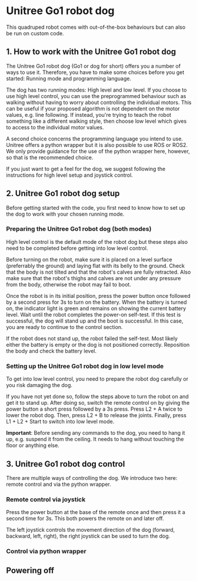 # Unitree Go1 robot dog

This quadruped robot comes with out-of-the-box behaviours but can also be run on custom code. 

## 1. How to work with the Unitree Go1 robot dog
The Unitree Go1 robot dog (Go1 or dog for short) offers you a number of ways to use it. Therefore, you have to make some choices before you get started: Running mode and programming language.

The dog has two running modes: High level and low level. If you choose to use high level control, you can use the preprogrammed behaviour such as walking without having to worry about controlling the individual motors. This can be useful if your proposed algorithm is not dependent on the motor values, e.g. line following. If instead, you're trying to teach the robot something like a different walking style, then choose low level which gives to access to the individual motor values.

A second choice concerns the programming language you intend to use. Unitree offers a python wrapper but it is also possible to use ROS or ROS2. We only provide guidance for the use of the python wrapper here, however, so that is the recommended choice.

If you just want to get a feel for the dog, we suggest following the instructions for high level setup and joystick control.

## 2. Unitree Go1 robot dog setup

Before getting started with the code, you first need to know how to set up the dog to work with your chosen running mode.

### Preparing the Unitree Go1 robot dog (both modes)
High level control is the default mode of the robot dog but these steps also need to be completed before getting into low level control.

Before turning on the robot, make sure it is placed on a level surface (preferrably the ground) and laying flat with its belly to the ground. Check that the body is not tilted and that the robot's calves are fully retracted. Also make sure that the robot's thighs and calves are not under any pressure from the body, otherwise the robot may fail to boot.

Once the robot is in its initial position, press the power button once followed by a second press for 3s to turn on the battery. When the battery is turned on, the indicator light is green and remains on showing the current battery level. Wait until the robot completes the power-on self-test. If this test is successful, the dog will stand up and the boot is successful. In this case, you are ready to continue to the control section.

If the robot does not stand up, the robot failed the self-test. Most likely either the battery is empty or the dog is not positioned correctly. Reposition the body and check the battery level.

### Setting up the Unitree Go1 robot dog in low level mode
To get into low level control, you need to prepare the robot dog carefully or you risk damaging the dog.

If you have not yet done so, follow the steps above to turn the robot on and get it to stand up. After doing so, switch the remote control on by giving the power button a short press followed by a 3s press. Press L2 + A twice to lower the robot dog. Then, press L2 + B to release the joints. Finally, press L1 + L2 + Start to switch into low level mode. 

**Important**: Before sending any commands to the dog, you need to hang it up, e.g. suspend it from the ceiling. It needs to hang without touching the floor or anything else.


## 3. Unitree Go1 robot dog control
There are multiple ways of controlling the dog. We introduce two here: remote control and via the python wrapper.

### Remote control via joystick
Press the power button at the base of the remote once and then press it a second time for 3s. This both powers the remote on and later off.

The left joystick controls the movement direction of the dog (forward, backward, left, right), the right joystick can be used to turn the dog.

### Control via python wrapper


## Powering off
